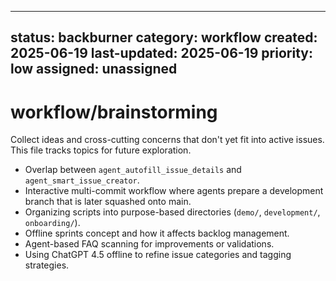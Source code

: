 ---
status: backburner
category: workflow
created: 2025-06-19
last-updated: 2025-06-19
priority: low
assigned: unassigned
------------------------

# workflow/brainstorming

Collect ideas and cross-cutting concerns that don't yet fit into active issues.
This file tracks topics for future exploration.

- Overlap between `agent_autofill_issue_details` and `agent_smart_issue_creator`.
- Interactive multi-commit workflow where agents prepare a development branch
  that is later squashed onto main.
- Organizing scripts into purpose-based directories (`demo/`, `development/`,
  `onboarding/`).
- Offline sprints concept and how it affects backlog management.
- Agent-based FAQ scanning for improvements or validations.
- Using ChatGPT 4.5 offline to refine issue categories and tagging strategies.
